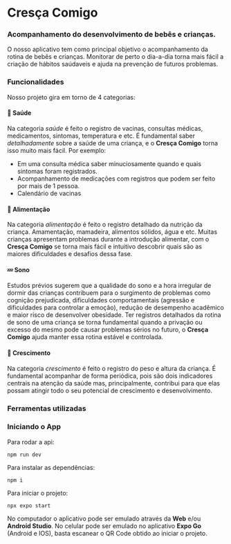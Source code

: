  # Cresça Comigo  

 ### Acompanhamento do desenvolvimento de bebês e crianças.
 O nosso aplicativo tem como principal objetivo o acompanhamento da rotina de bebês e crianças. Monitorar de perto o dia-a-dia torna mais fácil a criação de hábitos saúdaveis e ajuda na prevenção de futuros problemas.
 
### Funcionalidades 
Nosso projeto gira em torno de 4 categorias:

#### 💉 Saúde 
Na categoria _saúde_ é feito o registro de vacinas, consultas médicas, medicamentos, sintomas, temperatura e etc. É fundamental saber _detalhadamente_ sobre a saúde de uma criança, e o **Cresça Comigo** torna isso muito mais fácil. Por exemplo:
- Em uma consulta médica saber minuciosamente quando e quais sintomas foram registrados.
- Acompanhamento de medicações com registros que podem ser feito por mais de 1 pessoa.
- Calendário de vacinas

#### 🍼 Alimentação
Na categoria _alimentação_ é feito o registro detalhado da nutrição da criança. Amamentação, mamadeira, alimentos sólidos, água e etc. Muitas crianças apresentam problemas durante a introdução alimentar, com o **Cresça Comigo** se torna mais fácil e intuitivo descobrir quais são as maiores dificuldades e desafios dessa fase. 

#### 💤 Sono 
Estudos prévios sugerem que a qualidade do sono e a hora irregular de dormir das crianças contribuem para o surgimento de problemas como cognição prejudicada, dificuldades comportamentais (agressão e dificuldades para controlar a emoção), redução de desempenho acadêmico e maior risco de desenvolver obesidade. Ter registros detalhados da rotina de sono de uma criança se torna fundamental quando a privação ou excesso do mesmo pode causar problemas sérios no futuro, o **Cresça Comigo** ajuda manter essa rotina estável e controlada.

#### 📏 Crescimento 
Na categoria _crescimento_ é feito o registro do peso e altura da criança. É fundamental acompanhar de forma periódica, pois são dois indicadores centrais na atenção da saúde mas, principalmente, contribui para que elas possam atingir todo o seu potencial de crescimento e desenvolvimento. 


### Ferramentas utilizadas


### Iniciando o App
Para rodar a api:
``` 
npm run dev
```
Para instalar as dependências:
``` 
npm i
```
Para iniciar o projeto: 
``` 
npx expo start
```
No computador o aplicativo pode ser emulado através da **Web** e/ou **Android Studio**. No celular pode ser emulado no aplicativo **Expo Go** (Android e IOS), basta escanear o QR Code obtido ao iniciar o projeto.



